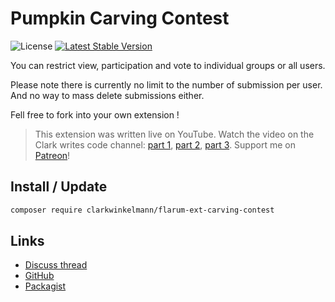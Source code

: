 # Pumpkin Carving Contest

![License](https://img.shields.io/badge/license-MIT-blue.svg) [![Latest Stable Version](https://img.shields.io/packagist/v/clarkwinkelmann/flarum-ext-carving-contest.svg)](https://packagist.org/packages/clarkwinkelmann/flarum-ext-carving-contest)

You can restrict view, participation and vote to individual groups or all users.

Please note there is currently no limit to the number of submission per user. And no way to mass delete submissions either.

Fell free to fork into your own extension !

> This extension was written live on YouTube. Watch the video on the Clark writes code channel: [part 1](https://www.youtube.com/watch?v=2Z9t-K0kEm4), [part 2](https://www.youtube.com/watch?v=LoO-DqD_GGM), [part 3](https://www.youtube.com/watch?v=mmgoFBala7s). Support me on [Patreon](https://www.patreon.com/clark_writes_code)!

## Install / Update

```sh
composer require clarkwinkelmann/flarum-ext-carving-contest
```

## Links

- [Discuss thread](https://discuss.flarum.org/d/21828)
- [GitHub](https://github.com/clarkwinkelmann/flarum-ext-carving-contest)
- [Packagist](https://packagist.org/packages/clarkwinkelmann/flarum-ext-carving-contest)
